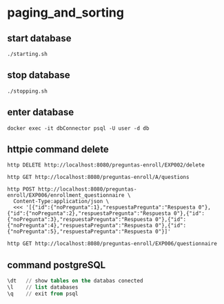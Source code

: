 # paging_and_sorting

## start database
```shell
./starting.sh
```

## stop database
```shell
./stopping.sh
```

## enter database
```shell
docker exec -it dbConnector psql -U user -d db
```

## httpie command delete
```shell
http DELETE http://localhost:8080/preguntas-enroll/EXP002/delete

http GET http://localhost:8080/preguntas-enroll/A/questions

http POST http://localhost:8080/preguntas-enroll/EXP006/enrollment_questionnaire \
  Content-Type:application/json \
  <<< '[{"id":{"noPregunta":1},"respuestaPregunta":"Respuesta 0"},{"id":{"noPregunta":2},"respuestaPregunta":"Respuesta 0"},{"id":{"noPregunta":3},"respuestaPregunta":"Respuesta 0"},{"id":{"noPregunta":4},"respuestaPregunta":"Respuesta 0"},{"id":{"noPregunta":5},"respuestaPregunta":"Respuesta 0"}]'
  
http GET http://localhost:8080/preguntas-enroll/EXP006/questionnaire
```

## command postgreSQL
```sql
\dt   // show tables on the databas conected
\l    // list databases
\q    // exit from psql
```